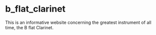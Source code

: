 # b_flat_clarinet
This is an informative website concerning the greatest instrument of all time, the B flat Clarinet.
